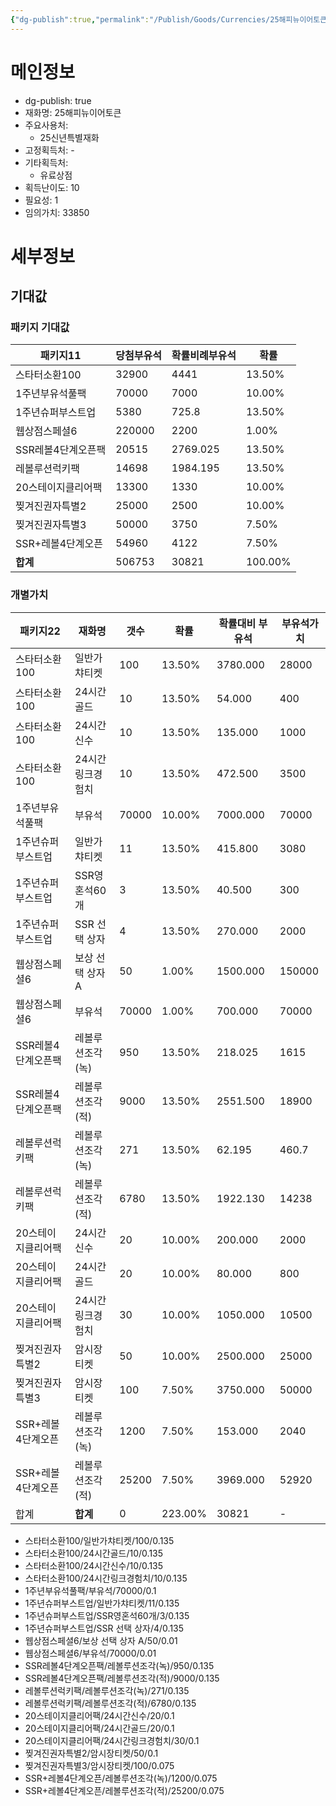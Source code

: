 ```yaml
---
{"dg-publish":true,"permalink":"/Publish/Goods/Currencies/25해피뉴이어토큰/"}
---
```



<span><span><h1 data-heading="메인정보" dir="auto">메인정보</h1></span></span><p><ul class="dataview dataview-ul dataview-result-object-ul"><li class="dataview dataview-li dataview-result-object-li">dg-publish: <span>true</span></li><li class="dataview dataview-li dataview-result-object-li">재화명: <span>25해피뉴이어토큰</span></li><li class="dataview dataview-li dataview-result-object-li">주요사용처: <ul class="dataview dataview-ul dataview-result-list-ul"><li class="dataview-result-list-li"><span>25신년특별재화</span></li></ul></li><li class="dataview dataview-li dataview-result-object-li">고정획득처: <span>-</span></li><li class="dataview dataview-li dataview-result-object-li">기타획득처: <ul class="dataview dataview-ul dataview-result-list-ul"><li class="dataview-result-list-li"><span>유료상점</span></li></ul></li><li class="dataview dataview-li dataview-result-object-li">획득난이도: <span>10</span></li><li class="dataview dataview-li dataview-result-object-li">필요성: <span>1</span></li><li class="dataview dataview-li dataview-result-object-li">임의가치: <span>33850</span></li></ul></p><span><span><h1 data-heading="세부정보" dir="auto">세부정보</h1></span></span>


## 기대값
<span><span><h3 data-heading="패키지 기대값" dir="auto">패키지 기대값</h3></span></span><div><table class="dataview table-view-table"><thead class="table-view-thead"><tr class="table-view-tr-header"><th class="table-view-th"><span>패키지</span><span class="dataview small-text">11</span></th><th class="table-view-th"><span>당첨부유석</span></th><th class="table-view-th"><span>확률비례부유석</span></th><th class="table-view-th"><span>확률</span></th></tr></thead><tbody class="table-view-tbody"><tr><td><span>스타터소환100</span></td><td>32900</td><td>4441</td><td><span>13.50%</span></td></tr><tr><td><span>1주년부유석풀팩</span></td><td>70000</td><td>7000</td><td><span>10.00%</span></td></tr><tr><td><span>1주년슈퍼부스트업</span></td><td>5380</td><td>725.8</td><td><span>13.50%</span></td></tr><tr><td><span>웹상점스페셜6</span></td><td>220000</td><td>2200</td><td><span>1.00%</span></td></tr><tr><td><span>SSR레볼4단계오픈팩</span></td><td>20515</td><td>2769.025</td><td><span>13.50%</span></td></tr><tr><td><span>레볼루션럭키팩</span></td><td>14698</td><td>1984.195</td><td><span>13.50%</span></td></tr><tr><td><span>20스테이지클리어팩</span></td><td>13300</td><td>1330</td><td><span>10.00%</span></td></tr><tr><td><span>찢겨진권자특별2</span></td><td>25000</td><td>2500</td><td><span>10.00%</span></td></tr><tr><td><span>찢겨진권자특별3</span></td><td>50000</td><td>3750</td><td><span>7.50%</span></td></tr><tr><td><span>SSR+레볼4단계오픈</span></td><td>54960</td><td>4122</td><td><span>7.50%</span></td></tr><tr><td><span><strong>합계</strong></span></td><td>506753</td><td>30821</td><td><span>100.00%</span></td></tr></tbody></table></div><span><span><h3 data-heading="개별가치" dir="auto">개별가치</h3></span></span><div><table class="dataview table-view-table"><thead class="table-view-thead"><tr class="table-view-tr-header"><th class="table-view-th"><span>패키지</span><span class="dataview small-text">22</span></th><th class="table-view-th"><span>재화명</span></th><th class="table-view-th"><span>갯수</span></th><th class="table-view-th"><span>확률</span></th><th class="table-view-th"><span>확률대비 부유석</span></th><th class="table-view-th"><span>부유석가치</span></th></tr></thead><tbody class="table-view-tbody"><tr><td><span>스타터소환100</span></td><td><span>일반가챠티켓</span></td><td><span>100</span></td><td><span>13.50%</span></td><td><span>3780.000</span></td><td>28000</td></tr><tr><td><span>스타터소환100</span></td><td><span>24시간골드</span></td><td><span>10</span></td><td><span>13.50%</span></td><td><span>54.000</span></td><td>400</td></tr><tr><td><span>스타터소환100</span></td><td><span>24시간신수</span></td><td><span>10</span></td><td><span>13.50%</span></td><td><span>135.000</span></td><td>1000</td></tr><tr><td><span>스타터소환100</span></td><td><span>24시간링크경험치</span></td><td><span>10</span></td><td><span>13.50%</span></td><td><span>472.500</span></td><td>3500</td></tr><tr><td><span>1주년부유석풀팩</span></td><td><span>부유석</span></td><td><span>70000</span></td><td><span>10.00%</span></td><td><span>7000.000</span></td><td>70000</td></tr><tr><td><span>1주년슈퍼부스트업</span></td><td><span>일반가챠티켓</span></td><td><span>11</span></td><td><span>13.50%</span></td><td><span>415.800</span></td><td>3080</td></tr><tr><td><span>1주년슈퍼부스트업</span></td><td><span>SSR영혼석60개</span></td><td><span>3</span></td><td><span>13.50%</span></td><td><span>40.500</span></td><td>300</td></tr><tr><td><span>1주년슈퍼부스트업</span></td><td><span>SSR 선택 상자</span></td><td><span>4</span></td><td><span>13.50%</span></td><td><span>270.000</span></td><td>2000</td></tr><tr><td><span>웹상점스페셜6</span></td><td><span>보상 선택 상자 A</span></td><td><span>50</span></td><td><span>1.00%</span></td><td><span>1500.000</span></td><td>150000</td></tr><tr><td><span>웹상점스페셜6</span></td><td><span>부유석</span></td><td><span>70000</span></td><td><span>1.00%</span></td><td><span>700.000</span></td><td>70000</td></tr><tr><td><span>SSR레볼4단계오픈팩</span></td><td><span>레볼루션조각(녹)</span></td><td><span>950</span></td><td><span>13.50%</span></td><td><span>218.025</span></td><td>1615</td></tr><tr><td><span>SSR레볼4단계오픈팩</span></td><td><span>레볼루션조각(적)</span></td><td><span>9000</span></td><td><span>13.50%</span></td><td><span>2551.500</span></td><td>18900</td></tr><tr><td><span>레볼루션럭키팩</span></td><td><span>레볼루션조각(녹)</span></td><td><span>271</span></td><td><span>13.50%</span></td><td><span>62.195</span></td><td>460.7</td></tr><tr><td><span>레볼루션럭키팩</span></td><td><span>레볼루션조각(적)</span></td><td><span>6780</span></td><td><span>13.50%</span></td><td><span>1922.130</span></td><td>14238</td></tr><tr><td><span>20스테이지클리어팩</span></td><td><span>24시간신수</span></td><td><span>20</span></td><td><span>10.00%</span></td><td><span>200.000</span></td><td>2000</td></tr><tr><td><span>20스테이지클리어팩</span></td><td><span>24시간골드</span></td><td><span>20</span></td><td><span>10.00%</span></td><td><span>80.000</span></td><td>800</td></tr><tr><td><span>20스테이지클리어팩</span></td><td><span>24시간링크경험치</span></td><td><span>30</span></td><td><span>10.00%</span></td><td><span>1050.000</span></td><td>10500</td></tr><tr><td><span>찢겨진권자특별2</span></td><td><span>암시장티켓</span></td><td><span>50</span></td><td><span>10.00%</span></td><td><span>2500.000</span></td><td>25000</td></tr><tr><td><span>찢겨진권자특별3</span></td><td><span>암시장티켓</span></td><td><span>100</span></td><td><span>7.50%</span></td><td><span>3750.000</span></td><td>50000</td></tr><tr><td><span>SSR+레볼4단계오픈</span></td><td><span>레볼루션조각(녹)</span></td><td><span>1200</span></td><td><span>7.50%</span></td><td><span>153.000</span></td><td>2040</td></tr><tr><td><span>SSR+레볼4단계오픈</span></td><td><span>레볼루션조각(적)</span></td><td><span>25200</span></td><td><span>7.50%</span></td><td><span>3969.000</span></td><td>52920</td></tr><tr><td><span>합계</span></td><td><span><strong>합계</strong></span></td><td>0</td><td><span>223.00%</span></td><td>30821</td><td><span>-</span></td></tr></tbody></table></div>

- 스타터소환100/일반가챠티켓/100/0.135
- 스타터소환100/24시간골드/10/0.135
- 스타터소환100/24시간신수/10/0.135
- 스타터소환100/24시간링크경험치/10/0.135
- 1주년부유석풀팩/부유석/70000/0.1
- 1주년슈퍼부스트업/일반가챠티켓/11/0.135
- 1주년슈퍼부스트업/SSR영혼석60개/3/0.135
- 1주년슈퍼부스트업/SSR 선택 상자/4/0.135
- 웹상점스페셜6/보상 선택 상자 A/50/0.01
- 웹상점스페셜6/부유석/70000/0.01
- SSR레볼4단계오픈팩/레볼루션조각(녹)/950/0.135
- SSR레볼4단계오픈팩/레볼루션조각(적)/9000/0.135
- 레볼루션럭키팩/레볼루션조각(녹)/271/0.135
- 레볼루션럭키팩/레볼루션조각(적)/6780/0.135
- 20스테이지클리어팩/24시간신수/20/0.1
- 20스테이지클리어팩/24시간골드/20/0.1
- 20스테이지클리어팩/24시간링크경험치/30/0.1
- 찢겨진권자특별2/암시장티켓/50/0.1
- 찢겨진권자특별3/암시장티켓/100/0.075
- SSR+레볼4단계오픈/레볼루션조각(녹)/1200/0.075
- SSR+레볼4단계오픈/레볼루션조각(적)/25200/0.075
